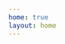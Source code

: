```yaml
---
home: true
layout: home
---
```


<script setup>
import { data as posts } from '../loaders/post.data'
</script>

<CategoriesPage :posts="posts" />
